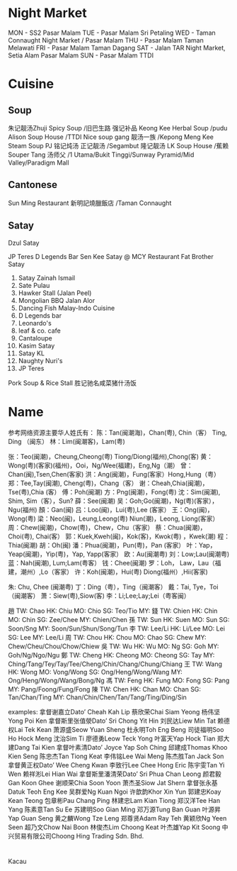 

# Night Market

MON - SS2 Pasar Malam
TUE - Pasar Malam Sri Petaling
WED - Taman Connaught Night Market / Pasar Malam
THU - Pasar Malam Taman Melawati
FRI - Pasar Malam Taman Dagang
SAT - Jalan TAR Night Market, Setia Alam Pasar Malam 
SUN - Pasar Malam TTDI


# Cuisine

## Soup
朱记靓汤Zhuji Spicy Soup /旧巴生路
强记补品 Keong Kee Herbal Soup		/pudu
Alison Soup House	/TTDI
Nice soup gang 靓汤一族	/Kepong
Meng Kee Steam Soup PJ 铭记炖汤
正记靓汤	/Segambut
隆记靓汤 LK Soup House	/蕉赖
Souper Tang 汤师父	/1 Utama/Bukit Tinggi/Sunway Pyramid/Mid Valley/Paradigm Mall

## Cantonese
Sun Ming Restaurant 新明記燒臘飯店	/Taman Connaught

## Satay

Dzul Satay

JP Teres
D Legends Bar
Sen Kee Satay @ MCY Restaurant
Fat Brother Satay


1. Satay Zainah Ismail
2. Sate Pulau
3. Hawker Stall (Jalan Peel)
4. Mongolian BBQ Jalan Alor
5. Dancing Fish Malay-Indo Cuisine
6. D Legends bar
7. Leonardo's
9. leaf & co. cafe
10. Cantaloupe
11. Kasim Satay
13. Satay KL
14. Naughty Nuri's
15. JP Teres

Pork Soup & Rice Stall 胜记驰名咸菜猪什汤饭



# Name
参考网络资源主要华人姓氏有：
陈：Tan(闽潮海)，Chan(粤), Chin（客） Ting, Ding （闽东）
林：Lim(闽潮客)，Lam(粤)

张：Teo(闽潮)，Cheung,Cheong(粤) Tiong/Diong(福州),Chong(客)
黄：Wong(粤)(客家)(福州)，Ooi，Ng/Wee(福建)，Eng,Ng（潮）
曾：Chan(闽),Tsen,Chen(客家)
洪：Ang(闽潮)，Fung(客家）Hong,Hung（粤）
郑：Tee,Tay(闽潮), Cheng(粤)，Chang（客）
谢：Cheah,Chia(闽潮)，Tse(粤),Chia (客）
傅：Poh(闽潮)
方：Png(闽潮)，Fong(粤)
沈：Sim(闽潮), Shim, Sim（客），Sun?
薛：See(闽潮)
吴：Goh;Go(闽潮)，Ng(粤)(客家），Ngu(福州)
顏：Gan(闽)
吕：Loo(闽)，Lui(粤),Lee (客家）
王：Ong(闽)，Wong(粤)
梁：Neo(闽)，Leung,Leong(粤) Niun(潮)，Leong, Liong(客家）
周：Chew(闽潮)，Chow(粤)，Chew，Chu（客家）
蔡：Chua(闽潮)，Choi(粤), Chai(客）
郭：Kuek,Kweh(闽)，Kok(客)，Kwok(粤) ，Kwek(潮)
程：Thia(闽潮)
胡：Oh(闽)
潘：Phua(闽潮)，Pun(粤)，Pan (客家）
叶：Yap，Yeap(闽潮)，Yip(粤)，Yap, Yapp(客家）
欧：Au(闽潮粤)
刘：Low;Lau(闽潮粤)
蓝：Nah(闽潮), Lum;Lam(粤客）
钱：Chee(闽潮)
罗：Loh， Law，Lau（福建，潮州）,Lo（客家）
许：Koh(闽潮)，Hui(粤) Diong(福州）,Hii(客家)

朱: Chu, Chee (闽潮粤)
丁：Ding（粤），Ting（闽潮客）
戴：Tai, Tye，Toi （闽潮客）
萧：Siew(粤),Siow(客)
李：Li;Lee;Lay;Lei（粤客闽）



趙	TW: Chao	HK: Chiu	MO: Chio	SG: Teo/Tio	MY: 
錢	TW: Chien	HK: Chin	MO: Chin	SG: Zee/Chee	MY: Chien/Chen
孫	TW: Sun	HK: Suen	MO: Sun	SG: Soon/Sng	MY: Soon/Sun/Shun/Song/Tun
李	TW: Lee/Li	HK: Li/Lee	MO: Lei	SG: Lee	MY: Lee/Li
周	TW: Chou	HK: Chou	MO: Chao	SG: Chew	MY: Chew/Cheu/Chou/Chow/Chiew
吳	TW: Wu	HK: Wu	MO: Ng	SG: Goh	MY: Goh/Ng/Ngo/Ngu
鄭	TW: Cheng	HK: Cheong	MO: Cheong	SG: Tay	MY: Ching/Tang/Tey/Tay/Tee/Cheng/Chin/Chang/Chung/Chiang
王	TW: Wang	HK: Wong	MO: Vong/Wong	SG: Ong/Heng/Wong/Wang	MY: Ong/Heng/Wong/Wang/Bong/Ng
馮	TW: Feng	HK: Fung	MO: Fong	SG: Pang	MY: Pang/Foong/Fung/Fong
陳	TW: Chen	HK: Chan	MO: Chan	SG: Tan/Chan/Ting	MY: Chan/Chin/Chen/Tan/Tang/Ting/Ding/Sin

examples:
拿督谢嘉立Dato’ Cheah Kah Lip 蔡欣荣Chai Siam Yeong 杨伟坚Yong Poi Ken 拿督斯里张值滎Dato’ Sri Chong Yit Hin
刘民达Liew Min Tat 赖德权Lai Tek Kean 萧源盛Seow Yuan Sheng 杜永明Toh Eng Beng 司徒福明Soo Ho Hock Meng
沈治Sim Ti 廖德勇Leow Teck Yong 叶富天Yap Hock Tian 郑大建Dang Tai Kien
拿督叶素清Dato’ Joyce Yap Soh Ching 邱建成Thomas Khoo Kien Seng 陈忠杰Tan Tiong Keat
李伟铭Lee Wai Meng 陈杰胜Tan Jack Son
拿督黄正权Dato’ Wee Cheng Kwan 李致行Lee Chee Hong Eric 陈宇雯Tan Yi Wen 赖祥涁Lei Hian Wai
拿督斯里潘清荣Dato’ Sri Phua Chan Leong
颜君毅Gan Koon Ghee 谢顺荣Chia Soon Yoon 萧杰圣Siow Jat Shern
拿督张永基Datuk Teoh Eng Kee
吴群爱Ng Kuan Ngoi 许歆韵Khor Xin Yun 郭建忠Koay Kean Teong 包章彬Pau Chang Ping 林建忠Lam Kian Tiong 郑汉洋Tee Han Yang
陈素意Tan Su Ee 苏建明Soo Gian Ming
邓万源Tung Ban Guan 叶源昇Yap Guan Seng 黄之麟Wong Tze Leng 郑尊贤Adam Ray Teh 黄颖欣Ng Yeen Seen 超乃文Chow Nai Boon
林俊杰Lim Choong Keat 叶杰雄Yap Kit Soong
中兴贸易有限公司Choong Hing Trading Sdn. Bhd.

# 

Kacau
